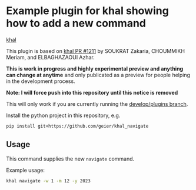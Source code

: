 # Example plugin for khal showing how to add a new command

[khal](https://github.com/pimutils/khal/)

This plugin is based on [khal PR #1211](https://github.com/pimutils/khal/pull/1211)
by SOUKRAT Zakaria, CHOUMMIKH Meriam, and ELBAGHAZAOUI Azhar.

**This is work in progress and highly experimental preview and anything can
change at anytime** and only publicated as a preview for people helping in the
development process.


**Note: I will force push into this repository until this notice is removed**

This will only work if you are currently running the
[develop/plugins branch](https://github.com/pimutils/khal/pull/1313).


Install the python project in this repository, e.g. 

```bash
pip install git+https://github.com/geier/khal_navigate
```

## Usage
This command supplies the new `navigate` command.

Example usage:

```sh
khal navigate -w 1 -m 12 -y 2023
```
